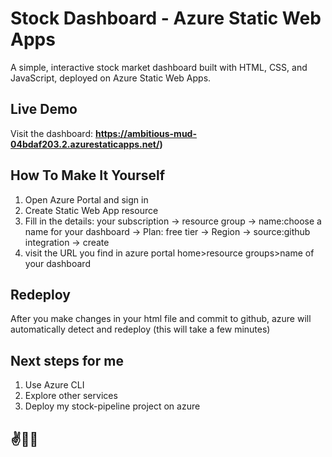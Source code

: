 # Stock Dashboard - Azure Static Web Apps

A simple, interactive stock market dashboard built with HTML, CSS, and JavaScript, deployed on Azure Static Web Apps.

##  Live Demo

Visit the dashboard: **https://ambitious-mud-04bdaf203.2.azurestaticapps.net/)**

## How To Make It Yourself

1. Open Azure Portal and sign in
2. Create Static Web App resource
3. Fill in the details: your subscription -> resource group -> name:choose a name for your dashboard -> Plan: free tier -> Region -> source:github integration -> create
4. visit the URL you find in azure portal home>resource groups>name of your dashboard

## Redeploy
After you make changes in your html file and commit to github, azure will automatically detect and redeploy (this will take a few minutes)

## Next steps for me
1. Use Azure CLI
2. Explore other services
3. Deploy my stock-pipeline project on azure

## ✌️🫰🖖
